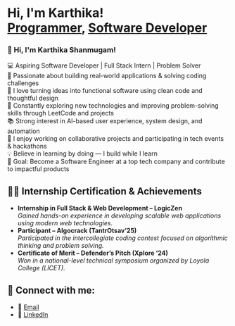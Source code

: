 <h1>Hi, I'm Karthika! <br/><a href="https://github.com/karthikashanmugam05">Programmer</a>, <a href="https://www.linkedin.com/in/karthika-shanmugam-78bb23292">Software Developer</a>

### 👋 Hi, I'm Karthika Shanmugam!

💻 Aspiring Software Developer | Full Stack Intern | Problem Solver  
🎯 Passionate about building real-world applications & solving coding challenges  
🚀 I love turning ideas into functional software using clean code and thoughtful design  
🧠 Constantly exploring new technologies and improving problem-solving skills through LeetCode and projects  
📚 Strong interest in AI-based user experience, system design, and automation  
🤝 I enjoy working on collaborative projects and participating in tech events & hackathons  
💡 Believe in learning by doing — I build while I learn  
🌟 Goal: Become a Software Engineer at a top tech company and contribute to impactful products
 



<h2>👨‍💻 Internship Certification & Achievements</h2>

<ul>
  <li>
    <b>Internship in Full Stack & Web Development – LogicZen</b><br/>
    <i>Gained hands-on experience in developing scalable web applications using modern web technologies.</i>
  </li>
  <li>
    <b>Participant – Algocrack (TantrOtsav’25)</b><br/>
    <i>Participated in the intercollegiate coding contest focused on algorithmic thinking and problem solving.</i>
  </li>
  <li>
    <b>Certificate of Merit – Defender’s Pitch (Xplore ‘24)</b><br/>
    <i>Won in a national-level technical symposium organized by Loyola College (LICET).</i>
  </li>
</ul>


<h2> 🤳 Connect with me:</h2>



- 📧 [Email][email]  
- 💼 [LinkedIn][linkedin]  
  

[email]: mailto:karthikashanmugam2005@gmail.com
[linkedin]: https://www.linkedin.com/in/karthika-shanmugam-78bb23292






